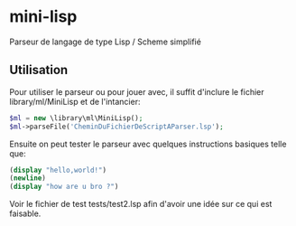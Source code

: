 mini-lisp
=========

Parseur de langage de type Lisp / Scheme simplifié

Utilisation
------------

Pour utiliser le parseur ou pour jouer avec, il suffit d'inclure le fichier library/ml/MiniLisp et de l'intancier:

`````php
$ml = new \library\ml\MiniLisp();
$ml->parseFile('CheminDuFichierDeScriptAParser.lsp');
`````

Ensuite on peut tester le parseur avec quelques instructions basiques telle que:
`````scheme
(display "hello,world!")
(newline)
(display "how are u bro ?")
`````

Voir le fichier de test tests/test2.lsp afin d'avoir une idée sur ce qui est faisable.